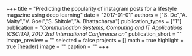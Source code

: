 +++
title = "Predicting the popularity of instagram posts for a lifestyle magazine using deep learning"
date = "2017-01-01"
authors = ["S. De","A. Maity","V. Goel","S. Shitole","A. Bhattacharya"]
publication_types = ["1"]
publication = "_Communication Systems, Computing and IT Applications (CSCITA), 2017 2nd International Conference on_"
publication_short = ""
image_preview = ""
selected = false
projects = []
math = true
highlight = true
[header]
image = ""
caption = ""
+++

